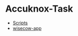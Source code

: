 # Accuknox-Task
- [Scripts](https://github.com/sanjeev-saravanan/Scripts)
- [wisecow-app](https://github.com/sanjeev-saravanan/wisecow-app)
